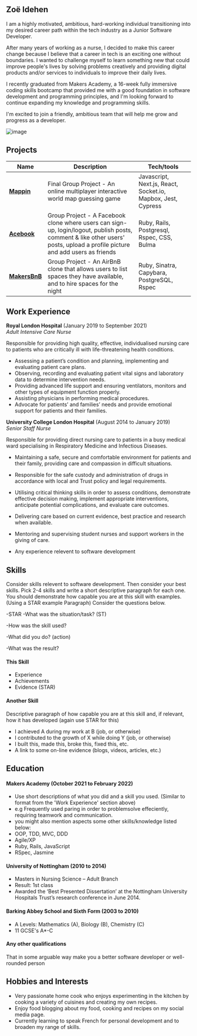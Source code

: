 ## Zoë Idehen

I am a highly motivated, ambitious, hard-working individual transitioning into my desired career path within the tech industry as a Junior Software Developer.

After many years of working as a nurse, I decided to make this career change because I believe that a career in tech is an exciting one without boundaries. I wanted to challenge myself to learn something new that could improve people's lives by solving problems creatively and providing digital products and/or services to individuals to improve their daily lives.

I recently graduated from Makers Academy, a 16-week fully immersive coding skills bootcamp that provided me with a good foundation in software development and programming principles, and I'm looking forward to continue expanding my knowledge and programming skills.

I'm excited to join a friendly, ambitious team that will help me grow and progress as a developer.

![image](https://user-images.githubusercontent.com/92443492/155842331-0220fb10-bca3-4fae-98fa-3ec32b9c8ec3.png)

## Projects

| Name                         | Description       | Tech/tools        |
| ---------------------------- | ----------------- | ----------------- |
| [**Mappin**](https://github.com/zidehen/world-map-game)          | Final Group Project - An online multiplayer interactive world map guessing game | Javascript, Next.js, React, Socket.io, Mapbox, Jest, Cypress |
| [**Acebook**](https://github.com/zidehen/acebook-on-the-rails) | Group Project - A Facebook clone where users can sign-up, login/logout, publish posts, comment & like other users' posts, upload a profile picture and add users as friends | Ruby, Rails, Postgresql, Rspec, CSS, Bulma              |
| [**MakersBnB**](https://github.com/zidehen/makersbnb)| Group Project - An AirBnB clone that allows users to list spaces they have available, and to hire spaces for the night | Ruby, Sinatra, Capybara, PostgreSQL, Rspec             |

## Work Experience
**Royal London Hospital** (January 2019 to September 2021)  
_Adult Intensive Care Nurse_

Responsible for providing high quality, effective, individualised nursing care to patients who are critically ill with life-threatening health conditions.
- Assessing a patient’s condition and planning, implementing and evaluating patient care plans.
- Observing, recording and evaluating patient vital signs and laboratory data to determine intervention needs.
- Providing advanced life support and ensuring ventilators, monitors and other types of equipment function properly.
- Assisting physicians in performing medical procedures.
- Advocate for patients’ and families’ needs and provide emotional support for patients and their families.

**University College London Hospital** (August 2014 to January 2019)  
_Senior Staff Nurse_

Responsible for providing direct nursing care to patients in a busy medical ward specialising in Respiratory Medicine and Infectious Diseases. 
- Maintaining a safe, secure and comfortable environment for patients and their family, providing care and compassion in difficult situations.
- Responsible for the safe custody and administration of drugs in accordance with local and Trust policy and legal requirements.
- Utilising critical thinking skills in order to assess conditions, demonstrate effective decision making, implement appropriate interventions, anticipate potential complications, and evaluate care outcomes.
- Delivering care based on current evidence, best practice and research when available.
- Mentoring and supervising student nurses and support workers in the giving of care.

- Any experience relevent to software development

## Skills

Consider skills relevent to software development. Then consider your best skills. Pick 2-4 skills and write a short descriptive paragraph for each one. You should demonstrate how capable you are at this skill with examples.
(Using a STAR example Paragraph) Consider the questions below.

-STAR
-What was the situation/task? (ST)

-How was the skill used?

-What did you do? (action)

-What was the result?


#### This Skill

- Experience
- Achievements
- Evidence (STAR)

#### Another Skill

Descriptive paragraph of how capable you are at this skill and, if relevant, how it has developed (again use STAR for this)

- I achieved A during my work at B (job, or otherwise)
- I contributed to the growth of X while doing Y (job, or otherwise)
- I built this, made this, broke this, fixed this, etc.
- A link to some on-line evidence (blogs, videos, articles, etc.)

## Education

#### Makers Academy (October 2021 to February 2022)
- Use short descriptions of what you did and a skill you used. (Similar to format from the 'Work Experience' section above)
- e.g Frequently used paring in order to problemsolve effeciently, requiring teamwork and communication.
- you might also mention aspects some other skills/knowledge listed below: 
- OOP, TDD, MVC, DDD
- Agile/XP
- Ruby, Rails, JavaScript
- RSpec, Jasmine

#### University of Nottingham (2010 to 2014)
- Masters in Nursing Science – Adult Branch
- Result: 1st class
- Awarded the ‘Best Presented Dissertation’ at the Nottingham University Hospitals Trust’s research conference in June 2014.

#### Barking Abbey School and Sixth Form (2003 to 2010)
- A Levels: Mathematics (A), Biology (B), Chemistry (C)
- 11 GCSE's A*-C 

#### Any other qualifications

That in some arguable way make you a better software developer or well-rounded person

## Hobbies and Interests

- Very passionate home cook who enjoys experimenting in the kitchen by cooking a variety of cuisines and creating my own recipes.
- Enjoy food blogging about my food, cooking and recipes on my social media page.
- Currently learning to speak French for personal development and to broaden my range of skills.
